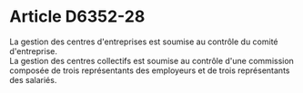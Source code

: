 # Article D6352-28

  
La gestion des centres d'entreprises est soumise au contrôle du comité d'entreprise.   
La gestion des centres collectifs est soumise au contrôle d'une commission composée de trois représentants des employeurs et de trois représentants des salariés.